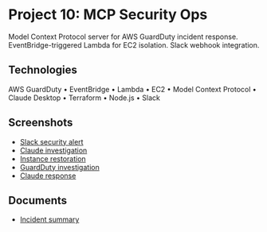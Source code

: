 # Project 10: MCP Security Ops

Model Context Protocol server for AWS GuardDuty incident response. EventBridge-triggered Lambda for EC2 isolation. Slack webhook integration.

## Technologies

AWS GuardDuty • EventBridge • Lambda • EC2 • Model Context Protocol • Claude Desktop • Terraform • Node.js • Slack

## Screenshots

- [Slack security alert](screenshots/slack-message.png)
- [Claude investigation](screenshots/claude-investigation.png)
- [Instance restoration](screenshots/claude-restore.png)
- [GuardDuty investigation](screenshots/claude-guard-duty.png)
- [Claude response](screenshots/claude-claude-response.png)

## Documents

- [Incident summary](documents/incident-summary.md)
